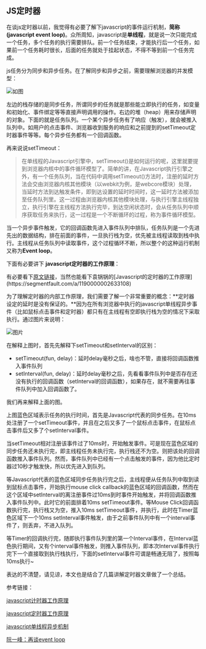 ## JS定时器

在谈js定时器以前，我觉得有必要了解下javascript的事件运行机制，**简称(javascript event loop)**。众所周知，javascript是**单线程**，就是说一次只能完成一个任务，多个任务的执行需要排队。前一个任务结束，才能执行后一个任务，如果前一个任务耗时很长，后面的任务就处于挂起状态，不得不等到前一个任务完成。



js任务分为同步和异步任务。在了解同步和异步之前，需要理解浏览器的并发模型：

![如图](https://camo.githubusercontent.com/6afeb8387f6587856af0cdd2e00bc23be8a68ac1/687474703a2f2f6f61376436647871742e626b742e636c6f7564646e2e636f6d2f626c6f672f696d616765732f64656661756c742e737667)

左边的栈存储的是同步任务，所谓同步的任务就是那些能立即执行的任务，如变量和初始化、事件绑定等等直接声明调用的操作。右边的堆（heap）用来存储声明的对象。下面的就是任务队列。一个某个异步任务有了响应（触发），就会被推入队列中。如用户的点击事件、浏览器收到服务的响应和之前提到的setTimeout定时器事件等等。每个异步任务都有一个回调函数。



再来说说setTimeout：

> 在单线程的Javascript引擎中，setTimeout()是如何运行的呢，这里就要提到浏览器内核中的事件循环模型了。简单的讲，在Javascript执行引擎之外，有一个任务队列，当在代码中调用setTimeout()方法时，注册的延时方法会交由浏览器内核其他模块（以webkit为例，是webcore模块）处理，当延时方法到达触发条件，即到达设置的延时时间时，这一延时方法被添加至任务队列里。这一过程由浏览器内核其他模块处理，与执行引擎主线程独立，执行引擎在主线程方法执行完毕，到达空闲状态时，会从任务队列中顺序获取任务来执行，这一过程是一个不断循环的过程，称为事件循环模型。

当一个异步事件触发，它的回调函数先进入事件队列中排队，任务队列是一个先进先出的数据结构，排在前面的事件，一旦执行栈为空，优先被主线程读取到栈中执行。主线程从任务队列中读取事件，这个过程循环不断，所以整个的这种运行机制又称为**Event loop**。



下面有必要讲下 **javascript定时器的工作原理**：

有必要看下[原文链接]([http://ejohn.org/blog/how-javascript-timers-work/](http://ejohn.org/blog/how-javascript-timers-work/))，当然也能看下袁锅锅的[Javascript的定时器的工作原理](https://segmentfault.com/a/1190000002633108)

为了理解定时器的内部工作原理，我们需要了解一个非常重要的概念：**定时器设定的延时是没有保证的。**因为在所有浏览器中执行的javascript单线程异步事件（比如鼠标点击事件和定时器）都只有在主线程有空即执行栈为空的情况下采取执行。通过图片来说明：

![图片](https://segmentfault.com/img/bVlc84)

在解释上图时，首先先解释下setTimeout和setInterval的区别：

- setTimeout(fun, delay)：延时delay毫秒之后，啥也不管，直接将回调函数推入事件队列
- setInterval(fun, delay)：延时delay毫秒之后，先看看事件队列中是否存在还没有执行的回调函数（setInterval的回调函数），如果存在，就不需要再往事件队列中加入回调函数了。



我们再来解释上面的图。

上图蓝色区域表示任务的执行时间，首先是Javascript代表的同步任务。在10ms处注册了一个setTimeout事件，并且在之后又多了一个鼠标点击事件，在鼠标点击事件后又多了个setInterval事件。



当setTimeout相对注册该事件过了10ms时，开始触发事件。可是现在蓝色区域的同步任务还未执行完，即主线程任务未执行完，执行栈还不为空。则把该处的回调函数推入事件队列。然而，事件队列中已经有一个点击触发的事件，因为他比定时器过10秒才触发快，所以优先进入到队列。

等Javascript代表的蓝色区域同步任务执行完之后，主线程便从任务队列中取到读到鼠标点击事件，开始执行mouse click callback的蓝色区域的回调函数，然而在这个区域中setInterval的离注册事件过10ms到时事件开始触发，并将回调函数推入事件队列中。此时它的前面排着10ms setTimeout事件。等Mouse Click回调函数执行完，执行栈又为空，推入10ms setTimeout事件，并执行，此时在Timer蓝色区域下一个10ms setInterval事件触发，由于之前事件队列中有一个interval事件了，则丢弃，不进入队列。

等Timer的回调执行完，随即执行事件队列里的第一个Interval事件，在Interval蓝色执行期间，又有个interval事件触发，则推入事件队列，即本次Interval事件执行完下一个直接取到执行栈执行，下面的setInterval事件可谓是畅通无阻了，按照每10ms执行~



表达的不清楚，请见谅，本文也是结合了几篇讲解定时器文章做了一个总结。



参考链接：

[javascript计时器工作原理](https://segmentfault.com/a/1190000002633108)

[javascript定时器工作原理](http://blog.mcbird.cn/2015/09/18/javascript-timers/)

[javascript单线程异步机制](https://github.com/pramper/Blog/issues/4)

[阮一峰：再谈event loop](http://www.ruanyifeng.com/blog/2014/10/event-loop.html)

